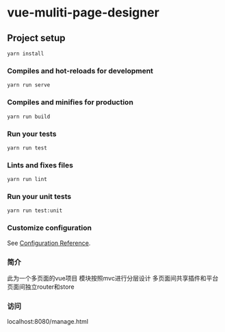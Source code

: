 # vue-muliti-page-designer

## Project setup
```
yarn install
```

### Compiles and hot-reloads for development
```
yarn run serve
```

### Compiles and minifies for production
```
yarn run build
```

### Run your tests
```
yarn run test
```

### Lints and fixes files
```
yarn run lint
```

### Run your unit tests
```
yarn run test:unit
```

### Customize configuration
See [Configuration Reference](https://cli.vuejs.org/config/).

### 简介
此为一个多页面的vue项目
模块按照mvc进行分层设计
多页面间共享插件和平台
页面间独立router和store

### 访问
localhost:8080/manage.html
